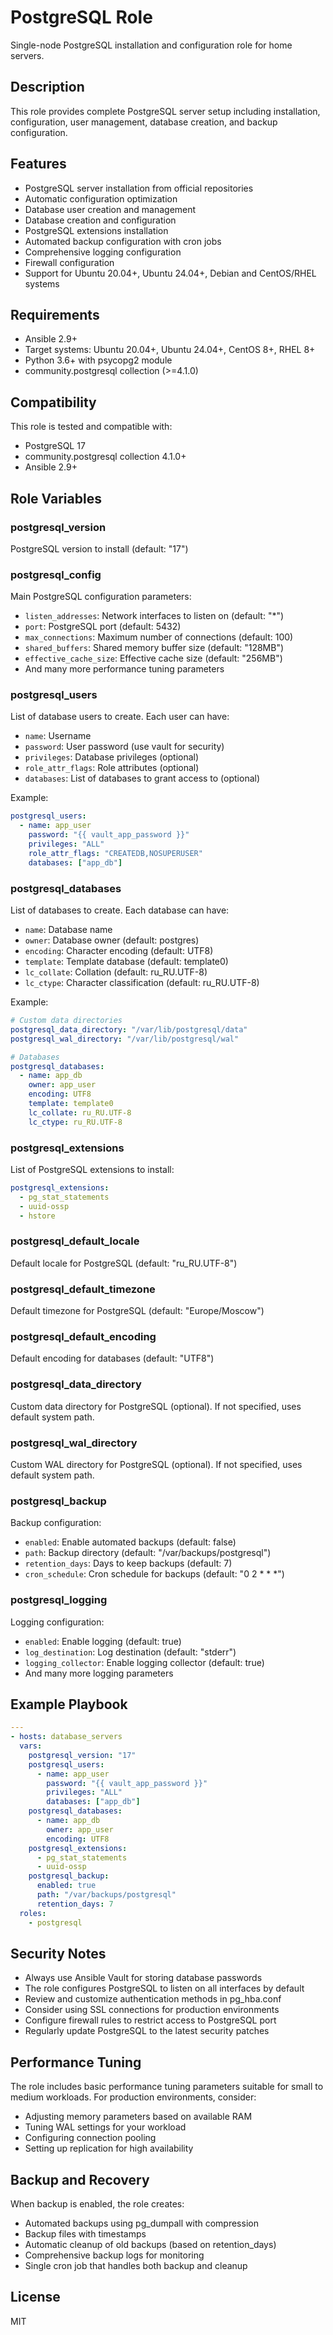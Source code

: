 # PostgreSQL Role

Single-node PostgreSQL installation and configuration role for home servers.

## Description

This role provides complete PostgreSQL server setup including installation, configuration, user management, database creation, and backup configuration.

## Features

- PostgreSQL server installation from official repositories
- Automatic configuration optimization
- Database user creation and management
- Database creation and configuration
- PostgreSQL extensions installation
- Automated backup configuration with cron jobs
- Comprehensive logging configuration
- Firewall configuration
- Support for Ubuntu 20.04+, Ubuntu 24.04+, Debian and CentOS/RHEL systems

## Requirements

- Ansible 2.9+
- Target systems: Ubuntu 20.04+, Ubuntu 24.04+, CentOS 8+, RHEL 8+
- Python 3.6+ with psycopg2 module
- community.postgresql collection (>=4.1.0)

## Compatibility

This role is tested and compatible with:
- PostgreSQL 17
- community.postgresql collection 4.1.0+
- Ansible 2.9+

## Role Variables

### postgresql_version
PostgreSQL version to install (default: "17")

### postgresql_config
Main PostgreSQL configuration parameters:
- `listen_addresses`: Network interfaces to listen on (default: "*")
- `port`: PostgreSQL port (default: 5432)
- `max_connections`: Maximum number of connections (default: 100)
- `shared_buffers`: Shared memory buffer size (default: "128MB")
- `effective_cache_size`: Effective cache size (default: "256MB")
- And many more performance tuning parameters

### postgresql_users
List of database users to create. Each user can have:
- `name`: Username
- `password`: User password (use vault for security)
- `privileges`: Database privileges (optional)
- `role_attr_flags`: Role attributes (optional)
- `databases`: List of databases to grant access to (optional)

Example:
```yaml
postgresql_users:
  - name: app_user
    password: "{{ vault_app_password }}"
    privileges: "ALL"
    role_attr_flags: "CREATEDB,NOSUPERUSER"
    databases: ["app_db"]
```

### postgresql_databases
List of databases to create. Each database can have:
- `name`: Database name
- `owner`: Database owner (default: postgres)
- `encoding`: Character encoding (default: UTF8)
- `template`: Template database (default: template0)
- `lc_collate`: Collation (default: ru_RU.UTF-8)
- `lc_ctype`: Character classification (default: ru_RU.UTF-8)

Example:
```yaml
# Custom data directories
postgresql_data_directory: "/var/lib/postgresql/data"
postgresql_wal_directory: "/var/lib/postgresql/wal"

# Databases
postgresql_databases:
  - name: app_db
    owner: app_user
    encoding: UTF8
    template: template0
    lc_collate: ru_RU.UTF-8
    lc_ctype: ru_RU.UTF-8
```

### postgresql_extensions
List of PostgreSQL extensions to install:
```yaml
postgresql_extensions:
  - pg_stat_statements
  - uuid-ossp
  - hstore
```

### postgresql_default_locale
Default locale for PostgreSQL (default: "ru_RU.UTF-8")

### postgresql_default_timezone
Default timezone for PostgreSQL (default: "Europe/Moscow")

### postgresql_default_encoding
Default encoding for databases (default: "UTF8")

### postgresql_data_directory
Custom data directory for PostgreSQL (optional). If not specified, uses default system path.

### postgresql_wal_directory
Custom WAL directory for PostgreSQL (optional). If not specified, uses default system path.

### postgresql_backup
Backup configuration:
- `enabled`: Enable automated backups (default: false)
- `path`: Backup directory (default: "/var/backups/postgresql")
- `retention_days`: Days to keep backups (default: 7)
- `cron_schedule`: Cron schedule for backups (default: "0 2 * * *")

### postgresql_logging
Logging configuration:
- `enabled`: Enable logging (default: true)
- `log_destination`: Log destination (default: "stderr")
- `logging_collector`: Enable logging collector (default: true)
- And many more logging parameters

## Example Playbook

```yaml
---
- hosts: database_servers
  vars:
    postgresql_version: "17"
    postgresql_users:
      - name: app_user
        password: "{{ vault_app_password }}"
        privileges: "ALL"
        databases: ["app_db"]
    postgresql_databases:
      - name: app_db
        owner: app_user
        encoding: UTF8
    postgresql_extensions:
      - pg_stat_statements
      - uuid-ossp
    postgresql_backup:
      enabled: true
      path: "/var/backups/postgresql"
      retention_days: 7
  roles:
    - postgresql
```

## Security Notes

- Always use Ansible Vault for storing database passwords
- The role configures PostgreSQL to listen on all interfaces by default
- Review and customize authentication methods in pg_hba.conf
- Consider using SSL connections for production environments
- Configure firewall rules to restrict access to PostgreSQL port
- Regularly update PostgreSQL to the latest security patches

## Performance Tuning

The role includes basic performance tuning parameters suitable for small to medium workloads. For production environments, consider:

- Adjusting memory parameters based on available RAM
- Tuning WAL settings for your workload
- Configuring connection pooling
- Setting up replication for high availability

## Backup and Recovery

When backup is enabled, the role creates:
- Automated backups using pg_dumpall with compression
- Backup files with timestamps
- Automatic cleanup of old backups (based on retention_days)
- Comprehensive backup logs for monitoring
- Single cron job that handles both backup and cleanup

## License

MIT
